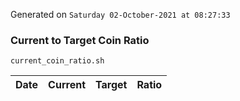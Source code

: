 Generated on `Saturday 02-October-2021 at 08:27:33`

### Current to Target Coin Ratio
`current_coin_ratio.sh`

Date|Current|Target|Ratio
---|---|---|---
